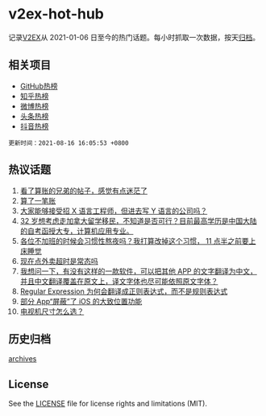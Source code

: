 # v2ex-hot-hub

 记录[V2EX](https://www.v2ex.com/)从 2021-01-06 日至今的热门话题。每小时抓取一次数据，按天[归档](archives)。
 
 ## 相关项目

- [GitHub热榜](https://github.com/snaildev/github-hot-hub)
- [知乎热榜](https://github.com/snaildev/zhihu-hot-hub)
- [微博热榜](https://github.com/snaildev/weibo-hot-hub)
- [头条热榜](https://github.com/snaildev/toutiao-hot-hub)
- [抖音热榜](https://github.com/snaildev/douyin-hot-hub)


 `更新时间：2021-08-16 16:05:53 +0800`

## 热议话题

1. [看了算账的兄弟的帖子，感觉有点迷茫了](https://www.v2ex.com/t/796031)
1. [算了一笔账](https://www.v2ex.com/t/795924)
1. [大家能够接受招 X 语言工程师，但进去写 Y 语言的公司吗？](https://www.v2ex.com/t/795908)
1. [32 岁想考虑走加拿大留学移民，不知道是否可行？目前最高学历是中国大陆的自考函授大专，计算机应用专业。](https://www.v2ex.com/t/795956)
1. [各位不加班的时候会习惯性熬夜吗？我打算改掉这个习惯， 11 点半之前要上床睡觉](https://www.v2ex.com/t/796011)
1. [现在点外卖超时是常态吗](https://www.v2ex.com/t/795914)
1. [我想问一下，有没有这样的一款软件，可以把其他 APP 的文字翻译为中文，并且中文翻译覆盖在原文上，译文字体也尽可能依照原文字体？](https://www.v2ex.com/t/795932)
1. [Regular Expression 为何会翻译成正则表达式，而不是规则表达式](https://www.v2ex.com/t/795966)
1. [部分 App“屏蔽”了 iOS 的大致位置功能](https://www.v2ex.com/t/795970)
1. [电视机尺寸怎么选？](https://www.v2ex.com/t/795961)

## 历史归档

[archives](archives)

## License

See the [LICENSE](LICENSE) file for license rights and limitations (MIT).
